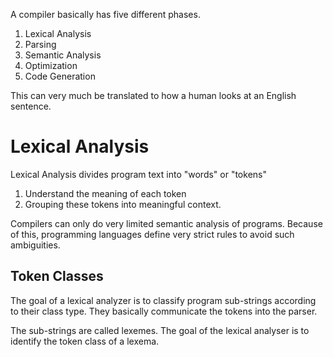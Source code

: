 A compiler basically has five different phases. 
1. Lexical Analysis
2. Parsing
3. Semantic Analysis
4. Optimization
5. Code Generation

This can very much be translated to how a human looks at an English sentence.
# Lexical Analysis
Lexical Analysis divides program text into "words" or "tokens"
1. Understand the meaning of each token
2. Grouping these tokens into meaningful context.

Compilers can only do very limited semantic analysis of programs. Because of this, programming languages define very strict rules to avoid such ambiguities.

## Token Classes
The goal of a lexical analyzer is to classify program sub-strings according to their class type. They basically communicate the tokens into the parser.

The sub-strings are called lexemes. The goal of the lexical analyser is to identify the token class of a lexema.

